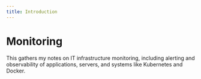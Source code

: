 ```yaml
---
title: Introduction
---
```


# Monitoring

This gathers my notes on IT infrastructure monitoring, including alerting and
observability of applications, servers, and systems like Kubernetes and Docker.
